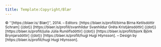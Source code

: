 ```yaml
---
title: Template:Copyright/Blær
---
```


<small class="small-text-block">
&copy; ''[https://blaer.is/ Blær]'', 2014. – 
Editors: 
[https://blaer.is/profill/birna Birna Ketilsdóttir Schram] {{dot}}
[https://blaer.is/profill/svanhildur Svanhildur Gréta Kristjánsdóttir] {{dot}}
[https://blaer.is/profill/julia Júlía Runólfsdóttir] {{dot}} 
[https://blaer.is/profill/bjork Björk Brynjarsdóttir] {{dot}}
[https://blaer.is/profill/hugi Hugi Hlynsson]. – 
Design by [https://blaer.is/profill/hugi Hugi Hlynsson].
</small>